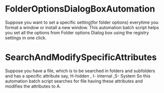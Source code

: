 # FolderOptionsDialogBoxAutomation
Suppose you want to set a specific setting(for folder options) everytime you format a window or install a new window.
This automation batch script helps you set all the options from Folder options Dialog box using the registry settings in one click.

# SearchAndModifySpecificAttributes
 Suppose you have a file, which is to be searched in folders and subfolders and has a specific attribute say, H-hidden , I- internal ,S- System 
So this automation batch script searches for file having these attributes and modifies the attributes to A.
